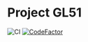 # **Project GL51** #
![CI](https://github.com/EleryanYuri/GL51_TD1/workflows/CI/badge.svg?branch=master)
[![CodeFactor](https://www.codefactor.io/repository/github/eleryanyuri/gl51_td1/badge)](https://www.codefactor.io/repository/github/eleryanyuri/gl51_td1)